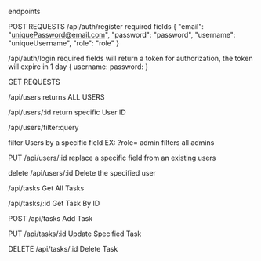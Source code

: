

endpoints

POST REQUESTS
/api/auth/register
required fields
{ 
  "email": "uniquePassword@email.com",
  "password": "password",
  "username": "uniqueUsername",
  "role": "role"
}



/api/auth/login
required fields
will return a token for authorization, the token will expire in 1 day
{
    username:
    password:
}


GET REQUESTS

/api/users
returns ALL USERS


/api/users/:id
return specific User ID

/api/users/filter:query

filter Users by a specific field 
EX: ?role= admin filters all admins



PUT
/api/users/:id
replace a specific field from an existing users

delete
/api/users/:id
Delete the specified user


/api/tasks
Get All Tasks

 /api/tasks/:id
Get Task By ID

POST 
/api/tasks
Add Task

PUT 
/api/tasks/:id
Update Specified Task

DELETE 
/api/tasks/:id
Delete Task